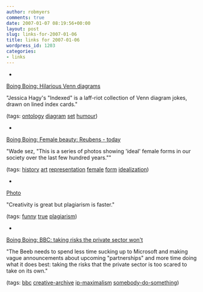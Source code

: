 ```yaml
---
author: robmyers
comments: true
date: 2007-01-07 08:19:56+00:00
layout: post
slug: links-for-2007-01-06
title: links for 2007-01-06
wordpress_id: 1203
categories:
- links
---
```


  

  *   


[Boing Boing: Hilarious Venn diagrams](http://www.boingboing.net/2007/01/05/hilarious_venn_diagr.html)

  


"Jessica Hagy's "Indexed" is a laff-riot collection of Venn diagram jokes, drawn on lined index cards."

  


(tags: [ontology](http://del.icio.us/robmyers/ontology) [diagram](http://del.icio.us/robmyers/diagram) [set](http://del.icio.us/robmyers/set) [humour](http://del.icio.us/robmyers/humour))

  

  

  *   


[Boing Boing: Female beauty: Reubens - today](http://www.boingboing.net/2007/01/05/female_beauty_reuben.html)

  


"Wade sez, "This is a series of photos showing 'ideal' female forms in our society over the last few hundred years.""

  


(tags: [history](http://del.icio.us/robmyers/history) [art](http://del.icio.us/robmyers/art) [representation](http://del.icio.us/robmyers/representation) [female](http://del.icio.us/robmyers/female) [form](http://del.icio.us/robmyers/form) [idealization](http://del.icio.us/robmyers/idealization))

  

  

  *   


[Photo](http://farisyakob.typepad.com/.shared/image.html?/photos/uncategorized/creativity.jpg)

  


"Creativity is great but plagiarism is faster."

  


(tags: [funny](http://del.icio.us/robmyers/funny) [true](http://del.icio.us/robmyers/true) [plagiarism](http://del.icio.us/robmyers/plagiarism))

  

  

  *   


[Boing Boing: BBC: taking risks the private sector won't](http://www.boingboing.net/2007/01/05/bbc_taking_risks_the.html)

  


"The Beeb needs to spend less time sucking up to Microsoft and making vague announcements about upcoming "partnerships" and more time doing what it does best: taking the risks that the private sector is too scared to take on its own."

  


(tags: [bbc](http://del.icio.us/robmyers/bbc) [creative-archive](http://del.icio.us/robmyers/creative-archive) [ip-maximalism](http://del.icio.us/robmyers/ip-maximalism) [somebody-do-something](http://del.icio.us/robmyers/somebody-do-something))

  

  
  


